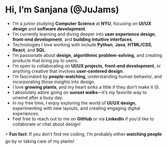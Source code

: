 # Hi, I’m Sanjana (@JuJams)

- I’m a junior studying **Computer Science** at **NYU**, focusing on **UI/UX design** and **software development**.
- I’m currently learning and diving deeper into **user experience design**, **front-end development**, and **building intuitive interfaces**.
- Technologies I love working with include **Python**, **Java**, **HTML/CSS**, **React**, and **SQL**.
- I’m passionate about **design**, **algorithmic problem-solving**, and creating products that bring joy to users.
- I’m open to collaborating on **UI/UX projects**, **front-end development**, or anything creative that involves **user-centered design**.
- I’m fascinated by **people-watching**, understanding human behavior, and incorporating those insights into design.
- I love **growing plants**, and my heart sinks a little if they don’t make it 😢.
- I absolutely adore going on **sunset walks**—it’s my favorite way to unwind after a busy day.
- In my free time, I enjoy exploring the world of **UI/UX design**, experimenting with new layouts, and creating engaging digital experiences.
- Feel free to reach out to me on **GitHub** or via **LinkedIn** if you'd like to collaborate or chat about design!

⚡ **Fun fact**: If you don’t find me coding, I’m probably either **watching people** go by or taking care of my plants!

